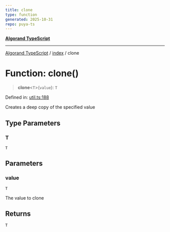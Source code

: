 ```yaml
---
title: clone
type: function
generated: 2025-10-31
repo: puya-ts
---
```

[**Algorand TypeScript**](../../README.md)

***

[Algorand TypeScript](../../modules.md) / [index](../README.md) / clone

# Function: clone()

> **clone**\<`T`\>(`value`): `T`

Defined in: [util.ts:188](https://github.com/algorandfoundation/puya-ts/blob/main/packages/algo-ts/src/util.ts#L188)

Creates a deep copy of the specified value

## Type Parameters

### T

`T`

## Parameters

### value

`T`

The value to clone

## Returns

`T`
